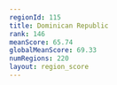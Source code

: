 ```yaml
---
regionId: 115
title: Dominican Republic
rank: 146
meanScore: 65.74
globalMeanScore: 69.33
numRegions: 220
layout: region_score
---
```

